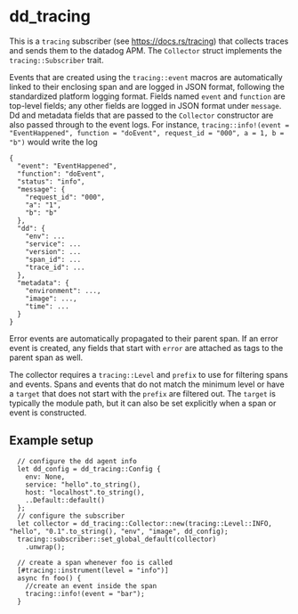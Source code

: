 # dd_tracing
This is a `tracing` subscriber (see https://docs.rs/tracing) that collects traces and sends them to the datadog APM. The `Collector` struct implements the `tracing::Subscriber` trait.

Events that are created using the `tracing::event` macros are automatically linked to their enclosing span and are logged in JSON format, following the standardized platform logging format. Fields named `event` and `function` are top-level fields; any other fields are logged in JSON format under `message`. Dd and metadata fields that are passed to the `Collector` constructor are also passed through to the event logs. For instance, `tracing::info!(event = "EventHappened", function = "doEvent", request_id = "000", a = 1, b = "b")` would write the log

```
{
  "event": "EventHappened",
  "function": "doEvent",
  "status": "info",
  "message": { 
    "request_id": "000",
    "a": "1",
    "b": "b"
  },
  "dd": {
    "env": ...
    "service": ...
    "version": ...
    "span_id": ...
    "trace_id": ...
  },
  "metadata": {
    "environment": ...,
    "image": ...,
    "time": ...
  }
}
```

Error events are automatically propagated to their parent span. If an error event is created, any fields that start with `error` are attached as tags to the parent span as well.

The collector requires a `tracing::Level` and `prefix` to use for filtering spans and events. Spans and events that do not match the minimum level or have a `target` that does not start with the `prefix` are filtered out. The `target` is typically the module path, but it can also be set explicitly when a span or event is constructed.

## Example setup
```
  // configure the dd agent info
  let dd_config = dd_tracing::Config {
    env: None,
    service: "hello".to_string(),
    host: "localhost".to_string(),
    ..Default::default()
  };
  // configure the subscriber
  let collector = dd_tracing::Collector::new(tracing::Level::INFO, "hello", "0.1".to_string(), "env", "image", dd_config);
  tracing::subscriber::set_global_default(collector)
    .unwrap();

  // create a span whenever foo is called
  [#tracing::instrument(level = "info")]
  async fn foo() {
    //create an event inside the span
    tracing::info!(event = "bar");
  }
```